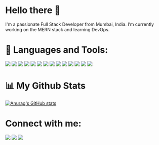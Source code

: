 <!-- ![MERN stack developer.](https://media-exp1.licdn.com/dms/image/C4D16AQH_MoR-73lKbw/profile-displaybackgroundimage-shrink_200_800/0/1640847750525?e=1647475200&v=beta&t=1aT8zeaVS6U-c5W8f4kKbR_PUEMG_amd_0283SrdkHA) -->

# Hello there 👋
I'm a passionate Full Stack Developer from Mumbai, India. 
I’m currently working on the MERN stack and learning DevOps.

# 🚀 Languages and Tools:
<img src="https://img.icons8.com/color/48/000000/html-5--v1.png"/> <img src="https://img.icons8.com/color/48/000000/css3.png"/> <img src="https://img.icons8.com/color/48/000000/javascript--v1.png"/> <img src="https://img.icons8.com/color/48/000000/typescript.png"/> <img src="https://img.icons8.com/color/48/000000/react-native.png"/> <img src="https://img.icons8.com/color/48/000000/redux.png"/> <img src="https://img.icons8.com/external-tal-revivo-green-tal-revivo/36/000000/external-vuejs-an-open-source-javascript-framework-for-building-user-interfaces-and-single-page-applications-logo-green-tal-revivo.png"/> <img src="https://img.icons8.com/fluency-systems-regular/48/000000/nextjs.png"/> <img src="https://img.icons8.com/fluency/48/000000/node-js.png"/> <img src="https://img.icons8.com/color/48/000000/mongodb.png"/> <img src="https://img.icons8.com/color/48/000000/firebase.png"/> <img src="https://img.icons8.com/color/48/000000/docker.png"/> <img src="https://img.icons8.com/color/48/FFFFFF/amazon-web-services.png"/> <img src="https://img.icons8.com/color/48/000000/git.png"/>  

# 📊 My Github Stats
[![Anurag's GitHub stats](https://github-readme-stats.vercel.app/api?username=rohank45)](https://github.com/rohank45/github-readme-stats)

# Connect with me:
[<img src="https://img.icons8.com/color/48/000000/github--v3.png"/>](https://github.com/rohank45)  [<img src="https://img.icons8.com/fluency/48/000000/linkedin.png"/>](https://www.linkedin.com/in/rohan-kurane-7729581a6/)  <img src="https://img.icons8.com/fluency/48/000000/twitter.png"/>
